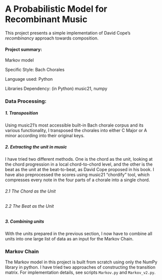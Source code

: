 # A Probabilistic Model for Recombinant Music

This project presents a simple implementation of David Cope’s *recombinancy* approach towards composition.

#### Project summary:

Markov model

Specific Style: Bach Chorales

Language used: Python

Libraries Dependency: (in Python) music21, numpy

### Data Processing: 

##### 1. Transposition 

Using music21’s most accessible built-in Bach chorale corpus and its various functionality, 
I transposed the chorales into either C Major or A minor according into their original keys. 

##### 2. Extracting the unit in music
 I have tried two different methods. One is the chord as the unit, looking at the chord progression in a local chord-to-chord level, 
 and the other is the beat as the unit at the beat-to-beat, as David Cope proposed in his book. 
 I have also preprocessed the scores using music21 “chordify” tool, which compresses every note in the four parts of a chorale into a single chord.

###### 2.1 The Chord as the Unit
###### 2.2 The Beat as the Unit

##### 3. Combining units
With the units prepared in the previous section, I now have to combine all units into one large list of data as an input for the Markov Chain.

### Markov Chain
The Markov model in this project is built from scratch using only the NumPy library in python. 
I have tried two approaches of constructing the transition matrix. For implementation details, see scripts ```Markov.py``` and ```Markov_v2.py```. 